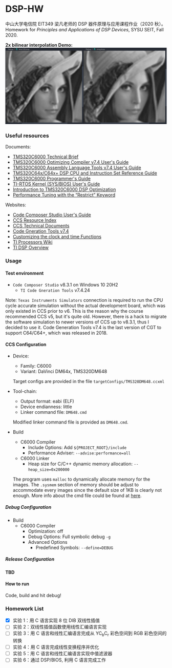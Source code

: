 # DSP-HW

中山大学电信院 EIT349 梁凡老师的 DSP 器件原理与应用课程作业（2020 秋）。  
Homework for _Principles and Applications of DSP Devices_, SYSU SEIT, Fall 2020.

**2x bilinear interpolation Demo:**
![Demo](demo.jpg)

### Useful resources

Documents:

- [TMS320C6000 Technical Brief](https://www.ti.com/lit/ug/spru197d/spru197d.pdf)
- [TMS320C6000 Optimizing Compiler v7.4 User's Guide](https://www.ti.com/lit/pdf/spru187)
- [TMS320C6000 Assembly Language Tools v7.4 User's Guide](https://www.ti.com/lit/pdf/spru186)
- [TMS320C64x/C64x+ DSP CPU and Instruction Set Reference Guide](https://www.ti.com/lit/pdf/spru732)
- [TMS320C6000 Programmer's Guide](https://www.ti.com/lit/ug/spru198k)
- [TI-RTOS Kernel (SYS/BIOS) User's Guide](https://www.ti.com/lit/pdf/spruex3)
- [Introduction to TMS320C6000 DSP Optimization](https://www.ti.com/lit/an/sprabf2/sprabf2.pdf)
- [Performance Tuning with the “Restrict” Keyword](https://processors.wiki.ti.com/images/f/ff/Bartley=Wiki_1.1=Performance_Tuning_with_the_RESTRICT_Keyword.pdf)

Websites:
- [Code Composer Studio User's Guide](https://software-dl.ti.com/ccs/esd/documents/users_guide/index.html)
- [CCS Resource Index](https://www.ti.com/tool/CCSTUDIO)
- [CCS Technical Documents](https://software-dl.ti.com/ccs/esd/documents/ccs_documentation-overview.html)
- [Code Gneration Tools v7.4](https://www.ti.com/tool/download/C6000-CGT-7-4)
- [Customizing the clock and time Functions](https://processors.wiki.ti.com/index.php/Customizing_the_clock_and_time_Functions)
- [TI Processors Wiki](https://processors.wiki.ti.com/)
- [TI DSP Overview](https://www.ti.com/processors/digital-signal-processors/overview.html)

### Usage

#### Test environment

- `Code Composer Studio` v8.3.1 on Windows 10 20H2
    - `TI Code Gneration Tools` v7.4.24

Note: `Texas Instruments Simulators` connection is required to run the CPU cycle accurate simulation without the actual development board, which was only existed in CCS prior to v6. This is the reason why the course recommended CCS v5, but it's quite old. However, there is a hack to migrate the software simulation to newer versions of CCS up to v8.3.1, thus I decided to use it. Code Generation Tools v7.4 is the last version of CGT to support C64/C64+, which was released in 2018.

#### CCS Configuration

- Device:
    - Family: C6000
    - Variant: DaVinci DM64x, TMS320DM648

    Target configs are provided in the file `targetConfigs/TMS320DM648.ccxml`

- Tool-chain:
    - Output format: eabi (ELF)
    - Device endianness: little
    - Linker command file: `DM648.cmd`

    Modified linker command file is provided as `DM648.cmd`.

- Build
    - C6000 Compiler
        - Include Options: Add `${PROJECT_ROOT}/include`
        - Performance Adviser: `--advise:performance=all`
    - C6000 Linker
        - Heap size for C/C++ dynamic memory allocation: `--heap_size=0x200000`

    The program uses `malloc` to dynamically allocate memory for the images. The `.sysmem` section of memory should be adjust to accommodate every images since the default size of 1KB is clearly not enough. More info about the cmd file could be found at [here](https://software-dl.ti.com/ccs/esd/documents/sdto_cgt_Linker-Command-File-Primer.html).

##### Debug Configuration 

- Build
    - C6000 Compiler
        - Optimization: off
        - Debug Options: Full symbolic debug `-g`
        - Advanced Options
            - Predefined Symbols: `--define=DEBUG`

##### Release Configuration

**TBD**

#### How to run

Code, build and hit debug!

### Homework List

- [x] 实验 1：用 C 语言实现 8 位 DIB 双线性插值
- [ ] 实验 2：双线性插值函数使用线性汇编语言实现
- [ ] 实验 3：用 C 语言和线性汇编语言完成从 YC<sub>b</sub>C<sub>r</sub> 彩色空间到 RGB 彩色空间的转换
- [ ] 实验 4：用 C 语言完成线性变换程序并优化
- [ ] 实验 5：用 C 语言和线性汇编语言实现中值滤波器
- [ ] 实验 6：通过 DSP/BIOS, 利用 C 语言完成工作
